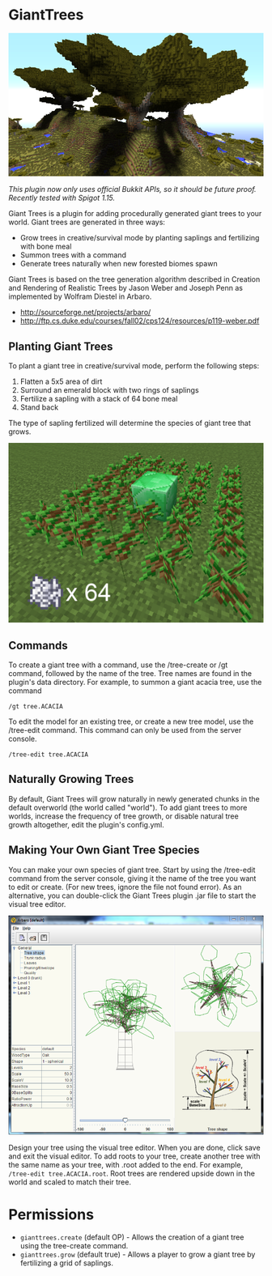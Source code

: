 # GiantTrees

![Screenshot](doc/herotree.png)

_This plugin now only uses official Bukkit APIs, so it should be future proof. Recently tested with Spigot 1.15._

Giant Trees is a plugin for adding procedurally generated giant trees to your world. Giant trees are generated in 
three ways:

* Grow trees in creative/survival mode by planting saplings and fertilizing with bone meal
* Summon trees with a command
* Generate trees naturally when new forested biomes spawn

Giant Trees is based on the tree generation algorithm described in Creation and Rendering of Realistic Trees by 
Jason Weber and Joseph Penn as implemented by Wolfram Diestel in Arbaro.

* http://sourceforge.net/projects/arbaro/
* http://ftp.cs.duke.edu/courses/fall02/cps124/resources/p119-weber.pdf

## Planting Giant Trees

To plant a giant tree in creative/survival mode, perform the following steps:

1. Flatten a 5x5 area of dirt
1. Surround an emerald block with two rings of saplings
1. Fertilize a sapling with a stack of 64 bone meal
1. Stand back

The type of sapling fertilized will determine the species of giant tree that grows.

![Screenshot](doc/planting.png)

## Commands
To create a giant tree with a command, use the /tree-create or /gt command, followed by the name of the tree. Tree names 
are found in the plugin's data directory. For example, to summon a giant acacia tree, use the command

```
/gt tree.ACACIA
```

To edit the model for an existing tree, or create a new tree model, use the /tree-edit command. This command can only 
be used from the server console.

```
/tree-edit tree.ACACIA
```

## Naturally Growing Trees

By default, Giant Trees will grow naturally in newly generated chunks in the default overworld (the world called 
"world"). To add giant trees to more worlds, increase the frequency of tree growth, or disable natural tree growth
altogether, edit the plugin's config.yml.

## Making Your Own Giant Tree Species

You can make your own species of giant tree. Start by using the /tree-edit command from the server console, giving it
the name of the tree you want to edit or create. (For new trees, ignore the file not found error). As an alternative,
you can double-click the Giant Trees plugin .jar file to start the visual tree editor.

![Screenshot](doc/arbaro.png)

Design your tree using the visual tree editor. When you are done, click save and exit the visual editor. To add roots to
your tree, create another tree with the same name as your tree, with .root added to the end. For example, 
`/tree-edit tree.ACACIA.root`. Root trees are rendered upside down in the world and scaled to match their tree.

# Permissions

* `gianttrees.create` (default OP) - Allows the creation of a giant tree using the tree-create command.
* `gianttrees.grow` (default true) - Allows a player to grow a giant tree by fertilizing a grid of saplings.